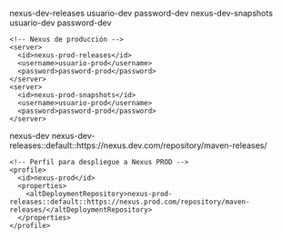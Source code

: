 <settings xmlns="http://maven.apache.org/SETTINGS/1.0.0"
          xmlns:xsi="http://www.w3.org/2001/XMLSchema-instance"
          xsi:schemaLocation="http://maven.apache.org/SETTINGS/1.0.0 
                              http://maven.apache.org/xsd/settings-1.0.0.xsd">

  <servers>
    <!-- Nexus de desarrollo -->
    <server>
      <id>nexus-dev-releases</id>
      <username>usuario-dev</username>
      <password>password-dev</password>
    </server>
    <server>
      <id>nexus-dev-snapshots</id>
      <username>usuario-dev</username>
      <password>password-dev</password>
    </server>

    <!-- Nexus de producción -->
    <server>
      <id>nexus-prod-releases</id>
      <username>usuario-prod</username>
      <password>password-prod</password>
    </server>
    <server>
      <id>nexus-prod-snapshots</id>
      <username>usuario-prod</username>
      <password>password-prod</password>
    </server>
  </servers>

  <profiles>
    <!-- Perfil para despliegue a Nexus DEV -->
    <profile>
      <id>nexus-dev</id>
      <properties>
        <altDeploymentRepository>nexus-dev-releases::default::https://nexus.dev.com/repository/maven-releases/</altDeploymentRepository>
      </properties>
    </profile>

    <!-- Perfil para despliegue a Nexus PROD -->
    <profile>
      <id>nexus-prod</id>
      <properties>
        <altDeploymentRepository>nexus-prod-releases::default::https://nexus.prod.com/repository/maven-releases/</altDeploymentRepository>
      </properties>
    </profile>
  </profiles>

  <!-- No activar perfiles automáticamente -->
  <activeProfiles>
    <!-- Deja vacío para activar con -P -->
  </activeProfiles>

</settings>

